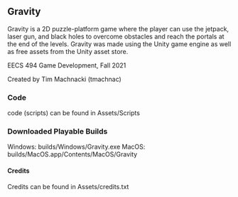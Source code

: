 ## Gravity
Gravity is a 2D puzzle-platform game where the player can use the jetpack, laser
gun, and black holes to overcome obstacles and reach the portals at the end of the
levels. Gravity was made using the Unity game engine as well as free assets from the Unity asset store.

EECS 494 Game Development,  Fall 2021

Created by Tim Machnacki (tmachnac)

### Code
code (scripts) can be found in Assets/Scripts

### Downloaded Playable Builds
Windows: builds/Windows/Gravity.exe
MacOS: builds/MacOS.app/Contents/MacOS/Gravity

#### Credits
Credits can be found in Assets/credits.txt